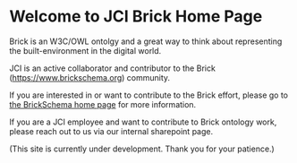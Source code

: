 # Welcome to JCI Brick Home Page

Brick is an W3C/OWL ontolgy and a great way to think about representing the built-environment in the digital world.

JCI is an active collaborator and contributor to the Brick (https://www.brickschema.org) community. 

If you are interested in or want to contribute to the Brick effort, please go to [the BrickSchema home page](https://www.brickschema.org) for more information.

If you are a JCI employee and want to contribute to Brick ontology work, please reach out to us via our internal sharepoint page.

(This site is currently under development. Thank you for your patience.)
